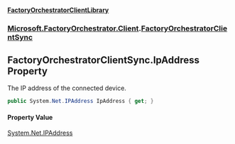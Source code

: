 #### [FactoryOrchestratorClientLibrary](./FactoryOrchestratorClientLibrary.md 'FactoryOrchestratorClientLibrary')
### [Microsoft.FactoryOrchestrator.Client](./Microsoft-FactoryOrchestrator-Client.md 'Microsoft.FactoryOrchestrator.Client').[FactoryOrchestratorClientSync](./Microsoft-FactoryOrchestrator-Client-FactoryOrchestratorClientSync.md 'Microsoft.FactoryOrchestrator.Client.FactoryOrchestratorClientSync')
## FactoryOrchestratorClientSync.IpAddress Property
The IP address of the connected device.  
```csharp
public System.Net.IPAddress IpAddress { get; }
```
#### Property Value
[System.Net.IPAddress](https://docs.microsoft.com/en-us/dotnet/api/System.Net.IPAddress 'System.Net.IPAddress')  
